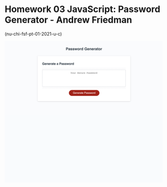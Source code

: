 # Homework 03 JavaScript: Password Generator -  Andrew Friedman
(nu-chi-fsf-pt-01-2021-u-c)




![Screenshot of ALF Password Generator](https://github.com/andrewfriedman20/homework_03_ALF/blob/main/Screen_ALF_PWG.jpg)

